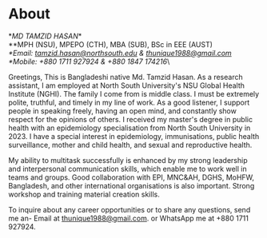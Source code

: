 # About
\**MD TAMZID HASAN**\
\**MPH (NSU), MPEPO (CTH), MBA (SUB), BSc in EEE (AUST)**\
\**Email: tamzid.hasan@northsouth.edu & thunique1988@gmail.com**\
\**Mobile: +880 1711 927924 & +880 1847 174216**\

Greetings, This is Bangladeshi native Md. Tamzid Hasan. As a research assistant, I am employed at North South University's NSU Global Health Institute (NGHI). The family I come from is middle class. I must be extremely polite, truthful, and timely in my line of work. As a good listener, I support people in speaking freely, having an open mind, and constantly show respect for the opinions of others.
I received my master's degree in public health with an epidemiology specialisation from North South University in 2023. I have a special interest in epidemiology, immunisations, public health surveillance, mother and child health, and sexual and reproductive health.

My ability to multitask successfully is enhanced by my strong leadership and interpersonal communication skills, which enable me to work well in teams and groups. Good collaboration with EPI, MNC&AH, DGHS, MoHFW, Bangladesh, and other international organisations is also important. Strong workshop and training material creation skills.

To inquire about any career opportunities or to share any questions, send me an- 
Email at thunique1988@gmail.com. or WhatsApp me at +880 1711 927924.

